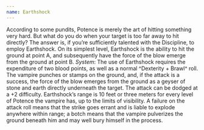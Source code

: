 ```yaml
---
name: Earthshock
---
```


According to some pundits, Potence is merely the art of hitting something very hard. But what do you do when your target is too far away to hit directly? The answer is, if you’re sufficiently talented with the Discipline, to employ Earthshock. On its simplest level, Earthshock is the ability to hit the ground at point A, and subsequently have the force of the blow emerge from the ground at point B.
_System_: The use of Earthshock requires the expenditure of two blood points, as well as a normal ^Dexterity + Brawl^ roll. The vampire punches or stamps on the ground, and, if the attack is a success, the force of the blow emerges from the ground as a geyser of stone and earth directly underneath the target. The attack can be dodged at a +2 difficulty. Earthshock’s range is 10 feet or three meters for every level of Potence the vampire has, up to the limits of visibility. A failure on the attack roll means that the strike goes errant and is liable to explode anywhere within range; a botch means that the vampire pulverizes the ground beneath him and may well bury himself in the process.